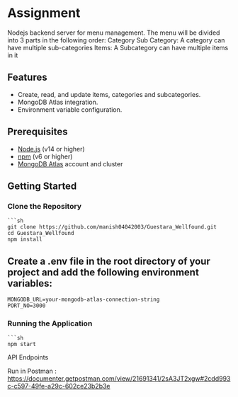 # Assignment
Nodejs backend server for menu management. 
The menu will be divided into 3 parts in the following order:
Category
Sub Category: A category can have multiple sub-categories
Items: A Subcategory can have multiple items in it

## Features

- Create, read, and update items, categories and subcategories.
- MongoDB Atlas integration.
- Environment variable configuration.

## Prerequisites

- [Node.js](https://nodejs.org/) (v14 or higher)
- [npm](https://www.npmjs.com/get-npm) (v6 or higher)
- [MongoDB Atlas](https://www.mongodb.com/cloud/atlas) account and cluster

## Getting Started

### Clone the Repository

    ```sh
    git clone https://github.com/manish04042003/Guestara_Wellfound.git
    cd Guestara_Wellfound
    npm install


## Create a .env file in the root directory of your project and add the following environment variables:
    MONGODB_URL=your-mongodb-atlas-connection-string
    PORT_NO=3000


### Running the Application
    ```sh
    npm start


API Endpoints

   Run in Postman :  https://documenter.getpostman.com/view/21691341/2sA3JT2xgw#2cdd993c-c597-49fe-a29c-602ce23b2b3e





